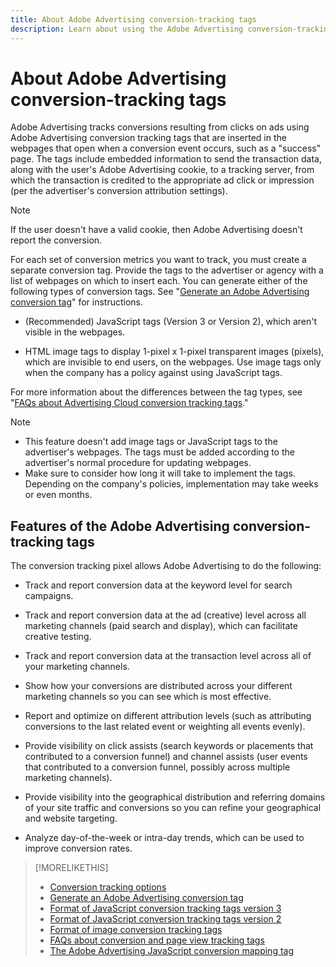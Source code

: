 ```yaml
---
title: About Adobe Advertising conversion-tracking tags
description: Learn about using the Adobe Advertising conversion-tracking tags.
---
```

# About Adobe Advertising conversion-tracking tags

Adobe Advertising tracks conversions resulting from clicks on ads using Adobe Advertising conversion tracking tags that are inserted in the webpages that open when a conversion event occurs, such as a "success" page. The tags include embedded information to send the transaction data, along with the user's Adobe Advertising cookie, to a tracking server, from which the transaction is credited to the appropriate ad click or impression (per the advertiser's conversion attribution settings).

>[!NOTE]
>
>If the user doesn't have a valid cookie, then Adobe Advertising doesn't report the conversion.

For each set of conversion metrics you want to track, you must create a separate conversion tag. Provide the tags to the advertiser or agency with a list of webpages on which to insert each. You can generate either of the following types of conversion tags. See "[Generate an Adobe Advertising conversion tag](/help/search-social-commerce/tools/conversion-tag-generate.md)" for instructions.

* (Recommended) JavaScript tags (Version 3 or Version 2), which aren't visible in the webpages.

* HTML image tags to display 1-pixel x 1-pixel transparent images (pixels), which are invisible to end users, on the webpages. Use image tags only when the company has a policy against using JavaScript tags.

For more information about the differences between the tag types, see "[FAQs about Advertising Cloud conversion tracking tags](/help/search-social-commerce/tracking/faqs-conversion-page-view-tracking-tags.md)."

>[!NOTE]
>
>* This feature doesn't add image tags or JavaScript tags to the advertiser's webpages. The tags must be added according to the advertiser's normal procedure for updating webpages.
>* Make sure to consider how long it will take to implement the tags. Depending on the company's policies, implementation may take weeks or even months.

## Features of the Adobe Advertising conversion-tracking tags

The conversion tracking pixel allows Adobe Advertising to do the following:

* Track and report conversion data at the keyword level for search campaigns.

* Track and report conversion data at the ad (creative) level across all marketing channels (paid search and display), which can facilitate creative testing.

* Track and report conversion data at the transaction level across all of your marketing channels.

* Show how your conversions are distributed across your different marketing channels so you can see which is most effective.

* Report and optimize on different attribution levels (such as attributing conversions to the last related event or weighting all events evenly).

* Provide visibility on click assists (search keywords or placements that contributed to a conversion funnel) and channel assists (user events that contributed to a conversion funnel, possibly across multiple marketing channels).

* Provide visibility into the geographical distribution and referring domains of your site traffic and conversions so you can refine your geographical and website targeting.

* Analyze day-of-the-week or intra-day trends, which can be used to improve conversion rates.

>[!MORELIKETHIS]
>
>* [Conversion tracking options](conversion-tracking-about.md)
>* [Generate an Adobe Advertising conversion tag](/help/search-social-commerce/tools/conversion-tag-generate.md)
>* [Format of JavaScript conversion tracking tags version 3](format-conversion-tag-jsv3.md)
>* [Format of JavaScript conversion tracking tags version 2](format-conversion-tag-jsv2.md)
>* [Format of image conversion tracking tags](format-conversion-tag-image.md)
>* [FAQs about conversion and page view tracking tags](faqs-conversion-page-view-tracking-tags.md)
>* [The Adobe Advertising JavaScript conversion mapping tag](/help/search-social-commerce/tracking/itp-conversion-mapping-tag.md)
